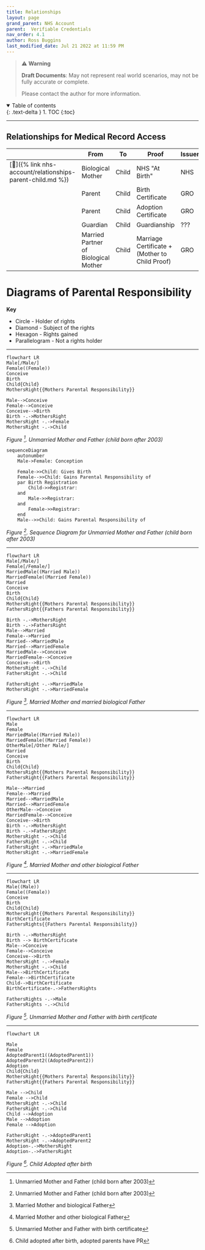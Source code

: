 ```yaml
---
title: Relationships
layout: page
grand_parent: NHS Account
parent:  Verifiable Credentials
nav_order: 4.1
author: Ross Buggins
last_modified_date: Jul 21 2022 at 11:59 PM
---
```


> ⚠️ **Warning**
>  
> **Draft Documents**: May not represent real world scenarios, may not be fully accurate or complete.
>
> Please contact the author for more information.

<details open markdown="block">
  <summary>
    Table of contents
  </summary>
  {: .text-delta }
1. TOC
{:toc}
</details>

<hr/>

## Relationships for Medical Record Access

|                                                             | From                                 | To    | Proof                                          | Issuer |
| ----------------------------------------------------------- | ------------------------------------ | ----- | ---------------------------------------------- | ------ |
| [🔗]({% link nhs-account/relationships-parent-child.md %}) | Biological Mother                    | Child | NHS "At Birth"                                 | NHS    |
|                                                             | Parent                               | Child | Birth Certificate                              | GRO    |
|                                                             | Parent                               | Child | Adoption Certificate                           | GRO    |
|                                                             | Guardian                             | Child | Guardianship                                   | ???    |
|                                                             | Married Partner of Biological Mother | Child | Marriage Certificate + (Mother to Child Proof) | GRO    |

# Diagrams of Parental Responsibility
**Key**
- Circle - Holder of rights
- Diamond - Subject of the rights
- Hexagon - Rights gained
- Parallelogram - Not a rights holder  
 ---

```mermaid!
flowchart LR
Male[/Male/]
Female((Female))
Conceive
Birth
Child{Child}
MothersRight{{Mothers Parental Responsibility}}

Male-->Conceive
Female-->Conceive
Conceive-->Birth
Birth -.->MothersRight
MothersRight -.->Female
MothersRight -.->Child
```
*Figure [^motherFatherUnmarried].  Unmarried Mother and Father  (child born after 2003)* 


```mermaid!
sequenceDiagram
    autonumber
    Male->Female: Conception

    Female->>Child: Gives Birth
    Female-->>Child: Gains Parental Responsibility of
    par Birth Registration
        Child->>Registrar: 
    and 
        Male->>Registrar: 
    and
        Female->>Registrar: 
    end  
    Male-->>Child: Gains Parental Responsibility of
```
*Figure [^motherFatherUnmarried].  Sequence Diagram for Unmarried Mother and Father  (child born after 2003)* 



---
```mermaid!
flowchart LR
Male[/Male/]
Female[/Female/]
MarriedMale((Married Male))
MarriedFemale((Married Female))
Married
Conceive
Birth
Child{Child}
MothersRight{{Mothers Parental Responsibility}}
FathersRight{{Fathers Parental Responsibility}}

Birth -.->MothersRight
Birth -.->FathersRight
Male-->Married
Female-->Married
Married-->MarriedMale
Married-->MarriedFemale
MarriedMale-->Conceive
MarriedFemale-->Conceive
Conceive-->Birth
MothersRight -.->Child
FathersRight -.->Child

FathersRight -.->MarriedMale
MothersRight -.->MarriedFemale
```
*Figure [^marriedmotherandfather].  Married Mother and married biological Father* 

---
```mermaid!
flowchart LR
Male
Female
MarriedMale((Married Male))
MarriedFemale((Married Female))
OtherMale[/Other Male/]
Married
Conceive
Birth
Child{Child}
MothersRight{{Mothers Parental Responsibility}}
FathersRight{{Fathers Parental Responsibility}}

Male-->Married
Female-->Married
Married-->MarriedMale
Married-->MarriedFemale
OtherMale-->Conceive
MarriedFemale-->Conceive
Conceive-->Birth
Birth -.->MothersRight
Birth -.->FathersRight
MothersRight -.->Child
FathersRight -.->Child
FathersRight -.->MarriedMale
MothersRight -.->MarriedFemale
```
*Figure [^marriedmotherandotherfather].  Married Mother and other biological Father* 

---

```mermaid!
flowchart LR
Male((Male))
Female((Female))
Conceive
Birth
Child{Child}
MothersRight{{Mothers Parental Responsibility}}
BirthCertificate
FathersRights{{Fathers Parental Responsibility}}

Birth -.->MothersRight
Birth --> BirthCertificate
Male-->Conceive
Female-->Conceive
Conceive-->Birth
MothersRight -.->Female
MothersRight -.->Child
Male-->BirthCertificate
Female-->BirthCertificate
Child-->BirthCertificate
BirthCertificate-.->FathersRights

FathersRights -.->Male
FathersRights -.->Child
```
*Figure [^motherFatherUnmarried-with-birth-cert].  Unmarried Mother and Father with birth certificate* 

---
```mermaid!
flowchart LR

Male
Female
AdoptedParent1((AdoptedParent1))
AdoptedParent2((AdoptedParent2))
Adoption
Child{Child}
MothersRight{{Mothers Parental Responsibility}}
FathersRight{{Fathers Parental Responsibility}}

Male -->Child
Female -->Child
MothersRight -.->Child
FathersRight -.->Child
Child -->Adoption
Male -->Adoption
Female -->Adoption

FathersRight -.->AdoptedParent1
MothersRight -.->AdoptedParent2
Adoption-.->MothersRight
Adoption-.->FathersRight
```
*Figure [^adopted].  Child Adopted after birth* 






[^motherFatherUnmarried]: Unmarried Mother and Father (child born after 2003)
[^marriedmotherandfather]: Married Mother and biological Father
[^marriedmotherandotherfather]: Married Mother and other biological Father
[^motherFatherUnmarried-with-birth-cert]:  Unmarried Mother and Father with birth certificate
[^adopted]:  Child adopted after birth, adopted parents have PR